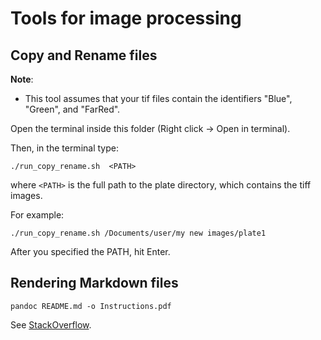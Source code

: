 # Tools for image processing



## Copy and Rename files

**Note**:
* This tool assumes that your tif files contain the identifiers "Blue", "Green", and "FarRed".

Open the terminal inside this folder (Right click -> Open in terminal).

Then, in the terminal type:
```
./run_copy_rename.sh  <PATH>
```
where `<PATH>` is the full path to the plate directory, which contains the tiff images.

For example:
```
./run_copy_rename.sh /Documents/user/my new images/plate1
```

After you specified the PATH, hit Enter.



## Rendering Markdown files

```
pandoc README.md -o Instructions.pdf
```

See [StackOverflow](https://stackoverflow.com/questions/17630486/how-to-convert-a-markdown-file-to-pdf).

